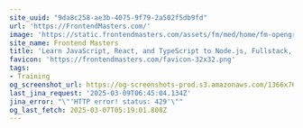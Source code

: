 ```yaml
---
site_uuid: "9da8c258-ae3b-4075-9f79-2a502f5db9fd"
url: 'https://FrontendMasters.com/'
image: 'https://static.frontendmasters.com/assets/fm/med/home/fm-opengraph-v3.jpg'
site_name: Frontend Masters
title: 'Learn JavaScript, React, and TypeScript to Node.js, Fullstack, and Backend'
favicon: 'https://frontendmasters.com/favicon-32x32.png'
tags:
- Training
og_screenshot_url: https://og-screenshots-prod.s3.amazonaws.com/1366x768/80/false/dc4f05de8d831d24ccb5c744a17e63d3ab6645d0affdbfd763b509b99be6eabc.jpeg
last_jina_request: '2025-03-09T06:45:04.134Z'
jina_error: "\"'HTTP error! status: 429'\""
og_last_fetch: 2025-03-07T05:19:01.808Z
---
```


